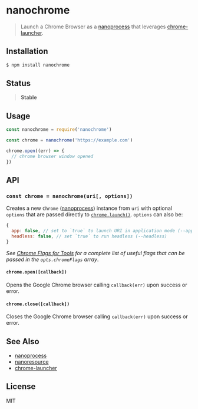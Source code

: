 nanochrome
==========

> Launch a Chrome Browser as a [nanoprocess][nanoprocess] that leverages
> [chrome-launcher][chrome-launcher].

## Installation

```sh
$ npm install nanochrome
```

## Status

> **Stable**

## Usage

```js
const nanochrome = require('nanochrome')

const chrome = nanochrome('https://example.com')

chrome.open((err) => {
  // chrome browser window opened
})
```

## API

### `const chrome = nanochrome(uri[, options])`

Creates a new `Chrome` ([nanoprocess][nanoprocess]) instance from `uri`
with optional `options` that are passed directly to
[`chrome.launch()`](
https://github.com/GoogleChrome/chrome-launcher#launchopts). `options` can also be:

```js
{
  app: false, // set to `true` to launch URI in application mode (--app=)
  headless: false, // set `true` to run headless (--headless)
}
```

_See [Chrome Flags for
Tools](https://github.com/GoogleChrome/chrome-launcher/blob/HEAD/docs/chrome-flags-for-tools.md) for a complete list of useful flags that can be passed in the `opts.chromeFlags` array_.

#### `chrome.open([callback])`

Opens the Google Chrome browser calling `callback(err)` upon success or
error.

#### `chrome.close([callback])`

Closes the Google Chrome browser calling `callback(err)` upon success or
error.

## See Also

- [nanoprocess][nanoprocess]
- [nanoresource][nanoresource]
- [chrome-launcher][chrome-launcher]

## License

MIT


[nanoprocess]: https://github.com/little-core-labs/nanoprocess
[nanoresource]: https://github.com/mafintosh/nanoresource
[chrome-launcher]: https://github.com/GoogleChrome/chrome-launcher
